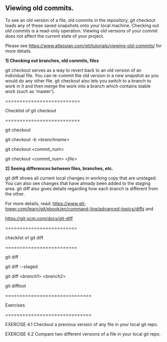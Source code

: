 
## Viewing old commits.

To see an old version of a file, old commits in the repository, git checkout loads any of these saved snapshots onto your local machine. Checking out old commits is a read-only operation.
Viewing old versions of your commit does not affect the current state of your project. 

Please see https://www.atlassian.com/git/tutorials/viewing-old-commits/ for more details.

**1] Checking out branches, old commits, files**

git checkout serves as a way to revert back to an old version of an individual file. You can re-commit the old version in a new snapshot as you would do any other file.
git checkout also lets you switch to a branch to work in it and then merge the work into a branch which contains stable work (such as 'master').

==========================

Checklist of git checkout

==========================

git checkout

git checkout -b <*branchname*>

git checkout <*commit_num*>

git checkout <*commit_num*> <*file*>

**2] Seeing differences between files, branches, etc.**

git diff shows all current local changes in working copy that are unstaged. You can also see changes that have already been added to the staging area.
git diff also gives details regarding how each branch is different from the other.

For more details, read:
https://www.git-tower.com/learn/git/ebook/en/command-line/advanced-topics/diffs and

https://git-scm.com/docs/git-diff 

=========================

checklist of git diff

=========================

git diff

git diff --staged

git diff <*branch1*> <*branch2*>

git difftool

==============================

Exercises

==============================

EXERCISE 4.1 Checkout a previous version of any file in your local git repo.

EXERCISE 4.2 Compare two different versions of a file in your local git repo.

